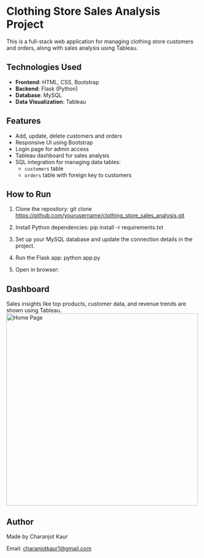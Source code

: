 
# Clothing Store Sales Analysis Project

This is a full-stack web application for managing clothing store customers and orders, along with sales analysis using Tableau.
## Technologies Used

- **Frontend**: HTML, CSS, Bootstrap
- **Backend**: Flask (Python)
- **Database**: MySQL
- **Data Visualization**: Tableau
## Features

- Add, update, delete customers and orders
- Responsive UI using Bootstrap
- Login page for admin access
- Tableau dashboard for sales analysis
- SQL integration for managing data tables:
  - `customers` table
  - `orders` table with foreign key to customers
## How to Run

1. Clone the repository:
git clone https://github.com/yourusername/clothing_store_sales_analysis.git

2. Install Python dependencies: pip install -r requirements.txt
3. Set up your MySQL database and update the connection details in the project.

4. Run the Flask app: python app.py
5. Open in browser:


## Dashboard

Sales insights like top products, customer data, and revenue trends are shown using Tableau.
<img src="images/homepage.png](https://github.com/Charnjot333/Clothing_Store_Sales_Analysis_Project/issues/1#issue-3093675742" alt="Home Page" width="500"/>



## Author

Made by Charanjot Kaur 

Email: charanjotkaur1@gmail.com
